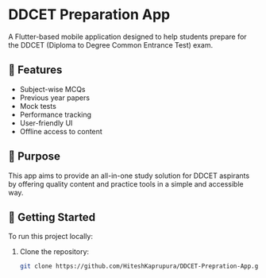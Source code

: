 # DDCET Preparation App

A Flutter-based mobile application designed to help students prepare for the DDCET (Diploma to Degree Common Entrance Test) exam.

## 📱 Features

- Subject-wise MCQs
- Previous year papers
- Mock tests
- Performance tracking
- User-friendly UI
- Offline access to content

## 🎯 Purpose

This app aims to provide an all-in-one study solution for DDCET aspirants by offering quality content and practice tools in a simple and accessible way.

## 🚀 Getting Started

To run this project locally:

1. Clone the repository:
   ```bash
   git clone https://github.com/HiteshKaprupura/DDCET-Prepration-App.git
